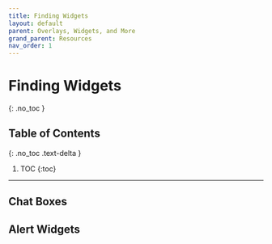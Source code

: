 ```yaml
---
title: Finding Widgets
layout: default
parent: Overlays, Widgets, and More
grand_parent: Resources
nav_order: 1
---
```


# Finding Widgets
{: .no_toc }

## Table of Contents
{: .no_toc .text-delta }

1. TOC
{:toc}

-----

## Chat Boxes

## Alert Widgets